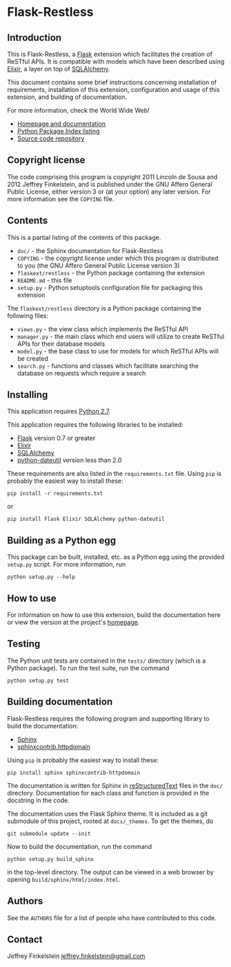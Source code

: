 # Flask-Restless #

## Introduction ##

This is Flask-Restless, a [Flask][1] extension which facilitates the creation
of ReSTful APIs. It is compatible with models which have been described using
[Elixir][2], a layer on top of [SQLAlchemy][3].

This document contains some brief instructions concerning installation of
requirements, installation of this extension, configuration and usage of this
extension, and building of documentation.

For more information, check the World Wide Web!

  * [Homepage and documentation](http://packages.python.org/Flask-Restless)
  * [Python Package Index listing](http://pypi.python.org/pypi/Flask-Restless)
  * [Source code repository](http://github.com/jfinkels/flask-restless)

[1]: http://flask.pocoo.org
[2]: http://elixir.ematia.de
[3]: http://sqlalchemy.org

## Copyright license ##

The code comprising this program is copyright 2011 Lincoln de Sousa and 2012
Jeffrey Finkelstein, and is published under the GNU Affero General Public
License, either version 3 or (at your option) any later version. For more
information see the `COPYING` file.

## Contents ##

This is a partial listing of the contents of this package.

* `doc/` - the Sphinx documentation for Flask-Restless
* `COPYING` - the copyright license under which this program is distributed to
  you (the GNU Affero General Public License version 3)
* `flaskext/restless` - the Python package containing the extension
* `README.md` - this file
* `setup.py` - Python setuptools configuration file for packaging this
  extension

The `flaskext/restless` directory is a Python package containing the following
files:

* `views.py` - the view class which implements the ReSTful API
* `manager.py` - the main class which end users will utilize to create ReSTful
  APIs for their database models
* `model.py` - the base class to use for models for which ReSTful APIs will be
  created
* `search.py` - functions and classes which facilitate searching the database
  on requests which require a search

## Installing ##

This application requires [Python 2.7][4].

This application requires the following libraries to be installed:

* [Flask][1] version 0.7 or greater
* [Elixir][2]
* [SQLAlchemy][3]
* [python-dateutil][5] version less than 2.0

These requirements are also listed in the `requirements.txt` file. Using `pip`
is probably the easiest way to install these:

    pip install -r requirements.txt

or

    pip install Flask Elixir SQLAlchemy python-dateutil

[4]: http://www.python.org/
[5]: http://labix.org/python-dateutil

## Building as a Python egg ##

This package can be built, installed, etc. as a Python egg using the provided
`setup.py` script. For more information, run

    python setup.py --help

## How to use ##

For information on how to use this extension, build the documentation here or
view the version at the project's
[homepage](http://packages.python.org/Flask-Restless).

## Testing ##

The Python unit tests are contained in the `tests/` directory (which is a
Python package). To run the test suite, run the command

    python setup.py test

## Building documentation ##

Flask-Restless requires the following program and supporting library to build
the documentation:

* [Sphinx][6]
* [sphinxcontrib.httpdomain][7]

Using `pip` is probably the easiest way to install these:

    pip install sphinx sphinxcontrib-httpdomain

The documentation is written for Sphinx in [reStructuredText][8] files in the
`doc/` directory. Documentation for each class and function is provided in the
docstring in the code.

The documentation uses the Flask Sphinx theme. It is included as a git
submodule of this project, rooted at `docs/_themes`. To get the themes, do

    git submodule update --init

Now to build the documentation, run the command

    python setup.py build_sphinx

in the top-level directory. The output can be viewed in a web browser by
opening `build/sphinx/html/index.html`.

[6]: http://sphinx.pocoo.org/
[7]: http://packages.python.org/sphinxcontrib-httpdomain/
[8]: http://docutils.sourceforge.net/rst.html

## Authors ##

See the `AUTHORS` file for a list of people who have contributed to this code.

## Contact ##

Jeffrey Finkelstein <jeffrey.finkelstein@gmail.com>
